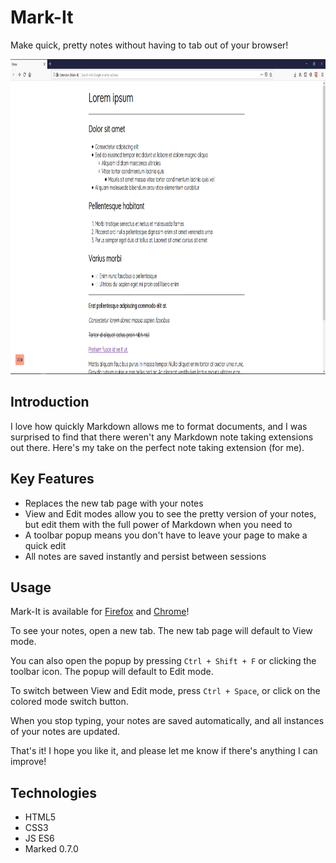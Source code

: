 # Mark-It

Make quick, pretty notes without having to tab out of your browser!

<img src="/screenshots/viewMode.PNG" width="896" height="504">

## Introduction

I love how quickly Markdown allows me to format documents, and I was surprised to find that there weren't any Markdown note taking extensions out there. Here's my take on the perfect note taking extension (for me).

## Key Features

- Replaces the new tab page with your notes
- View and Edit modes allow you to see the pretty version of your notes, but edit them with the full power of Markdown when you need to
- A toolbar popup means you don't have to leave your page to make a quick edit
- All notes are saved instantly and persist between sessions

## Usage

Mark-It is available for [Firefox](https://addons.mozilla.org/en-US/firefox/addon/mark-it/?src=search) and [Chrome](https://chrome.google.com/webstore/detail/mark-it/pfodanikhbfnlkdaoeppjiijfgpeaglm?hl=en)!

To see your notes, open a new tab. The new tab page will default to View mode.

You can also open the popup by pressing `Ctrl + Shift + F` or clicking the toolbar icon. The popup will default to Edit mode.

To switch between View and Edit mode, press `Ctrl + Space`, or click on the colored mode switch button.

When you stop typing, your notes are saved automatically, and all instances of your notes are updated.

That's it! I hope you like it, and please let me know if there's anything I can improve!

## Technologies

- HTML5
- CSS3
- JS ES6
- Marked 0.7.0

